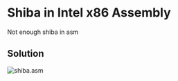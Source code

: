 # Shiba in Intel x86 Assembly
Not enough shiba in asm

## Solution
![shiba.asm](https://i.imgur.com/aocltCN.png)